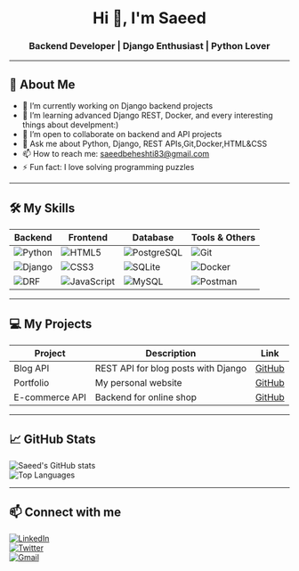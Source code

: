 <h1 align="center">Hi 👋, I'm Saeed</h1>
<h3 align="center">Backend Developer | Django Enthusiast | Python Lover</h3>

---

## 🚀 About Me
- 🔭 I’m currently working on Django backend projects
- 🌱 I’m learning advanced Django REST, Docker, and every interesting things about develpment:)
- 👯 I’m open to collaborate on backend and API projects
- 💬 Ask me about Python, Django, REST APIs,Git,Docker,HTML&CSS
- 📫 How to reach me: saeedbeheshti83@gmail.com
- ⚡ Fun fact: I love solving programming puzzles

---

## 🛠️ My Skills

| Backend | Frontend | Database | Tools & Others |
|---------|----------|----------|----------------|
| ![Python](https://img.shields.io/badge/-Python-3776AB?style=flat-square&logo=python&logoColor=white) | ![HTML5](https://img.shields.io/badge/-HTML5-E34F26?style=flat-square&logo=html5&logoColor=white) | ![PostgreSQL](https://img.shields.io/badge/-PostgreSQL-316192?style=flat-square&logo=postgresql&logoColor=white) | ![Git](https://img.shields.io/badge/-Git-F05032?style=flat-square&logo=git&logoColor=white) |
| ![Django](https://img.shields.io/badge/-Django-092E20?style=flat-square&logo=django&logoColor=white) | ![CSS3](https://img.shields.io/badge/-CSS3-1572B6?style=flat-square&logo=css3&logoColor=white) | ![SQLite](https://img.shields.io/badge/-SQLite-07405E?style=flat-square&logo=sqlite&logoColor=white) | ![Docker](https://img.shields.io/badge/-Docker-2496ED?style=flat-square&logo=docker&logoColor=white) |
| ![DRF](https://img.shields.io/badge/-DjangoREST-092E20?style=flat-square&logo=django&logoColor=white) | ![JavaScript](https://img.shields.io/badge/-JavaScript-F7DF1E?style=flat-square&logo=javascript&logoColor=black) | ![MySQL](https://img.shields.io/badge/-MySQL-4479A1?style=flat-square&logo=mysql&logoColor=white) | ![Postman](https://img.shields.io/badge/-Postman-FF6C37?style=flat-square&logo=postman&logoColor=white) |

---

## 💻 My Projects

| Project | Description | Link |
|---------|-------------|------|
| Blog API | REST API for blog posts with Django | [GitHub](https://github.com/saeed/blog-api) |
| Portfolio | My personal website | [GitHub](https://github.com/saeed/portfolio) |
| E-commerce API | Backend for online shop | [GitHub](https://github.com/saeed/ecommerce-api) |

---

## 📈 GitHub Stats

![Saeed's GitHub stats](https://github-readme-stats.vercel.app/api?username=saeed&show_icons=true&theme=radical)  
![Top Languages](https://github-readme-stats.vercel.app/api/top-langs/?username=saeed&layout=compact&theme=radical)

---

## 📫 Connect with me

[![LinkedIn](https://img.shields.io/badge/LinkedIn-Saeed-blue?style=for-the-badge&logo=linkedin)](https://www.linkedin.com/in/saeed)  
[![Twitter](https://img.shields.io/badge/Twitter-@Saeed-1DA1F2?style=for-the-badge&logo=twitter)](https://twitter.com/Saeed)  
[![Gmail](https://img.shields.io/badge/Gmail-saeed%40example.com-D14836?style=for-the-badge&logo=gmail&logoColor=white)](mailto:saeed@example.com)
